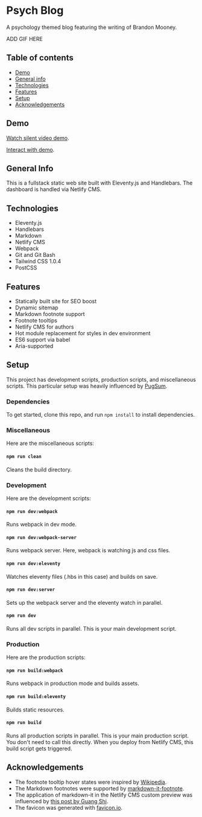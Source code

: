# Psych Blog
A psychology themed blog featuring the writing of Brandon Mooney.

ADD GIF HERE

## Table of contents
* [Demo](#Demo)
* [General info](#general-info)
* [Technologies](#technologies)
* [Features](#features)
* [Setup](#setup)
* [Acknowledgements](#acknowledgements)

## Demo
[Watch silent video demo]().

[Interact with demo]().

## General Info
This is a fullstack static web site built with Eleventy.js and Handlebars. The dashboard is handled via Netlify CMS.

## Technologies
* Eleventy.js
* Handlebars
* Markdown
* Netlify CMS
* Webpack
* Git and Git Bash
* Tailwind CSS 1.0.4
* PostCSS

## Features
* Statically built site for SEO boost
* Dynamic sitemap
* Markdown footnote support
* Footnote tooltips
* Netlify CMS for authors
* Hot module replacement for styles in dev environment
* ES6 support via babel
* Aria-supported

## Setup
This project has development scripts, production scripts, and miscellaneous scripts. This particular setup was heavily influenced by [PugSum](https://github.com/vktrwlt/pugsum).

### Dependencies
To get started, clone this repo, and run `npm install` to install dependencies.

### Miscellaneous
Here are the miscellaneous scripts:

#### `npm run clean`
Cleans the build directory.

### Development
Here are the development scripts:

#### `npm run dev:webpack`
Runs webpack in dev mode.

#### `npm run dev:webpack-server`
Runs webpack server. Here, webpack is watching js and css files.

#### `npm run dev:eleventy`
Watches eleventy files (.hbs in this case) and builds on save.

#### `npm run dev:server`
Sets up the webpack server and the eleventy watch in parallel.

#### `npm run dev`
Runs all dev scripts in parallel. This is your main development script.

### Production
Here are the production scripts:

#### `npm run build:webpack`
Runs webpack in production mode and builds assets.

#### `npm run build:eleventy`
Builds static resources.

#### `npm run build`
Runs all production scripts in parallel. This is your main production script. You don't need to call this directly. When you deploy from Netlify CMS, this build script gets triggered.

## Acknowledgements
* The footnote tooltip hover states were inspired by [Wikipedia](https://en.wikipedia.org/wiki/Main_Page).
* The Markdown footnotes were supported by [markdown-it-footnote](https://github.com/markdown-it/markdown-it-footnote).
* The application of markdown-it in the Netlify CMS custom preview was influenced by [this post by Guang Shi](https://www.guangshi.io/posts/customize-netlify-cms-preview/).
* The favicon was generated with [favicon.io](https://favicon.io/).
